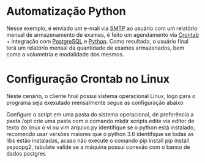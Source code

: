 
  <h1>Automatização Python</h1>
  <p>Nesse exemplo, é enviado um e-mail via <a href="https://pt.wikipedia.org/wiki/Simple_Mail_Transfer_Protocol" target="_blank">SMTP</a> ao usuário com um relatório mensal de armazenamento de exames, é feito um agendamento via <a href="https://pt.wikipedia.org/wiki/Crontab" target="_blank">Crontab</a> + integração com <a href="https://www.postgresql.org/" target="_blank">PostgreSQL</a> e <a href="https://www.python.org/" target="_blank">Python</a>. Como resultado, o usuário final terá um relatório mensal da quantidade de exames armazenados, bem como a volumetria e modalidade dos mesmos.</p>

<h1> Configuração Crontab no Linux </h1>

<p>Neste cenário, o cliente final possui sistema operacional Linux, logo para o programa seja exexutado mensalmente segue as configuração abaixo </p>

 Configure o script em uma pasta do sistema operacional, de preferência a pasta /opt
 crie uma pasta com o comando mkdir scripts
edite via editor de texto do linux o vi ou vim arquivo.py
 identifique se o python está instalado, recomendo usar versões maiores que o python 3.6
 identifique se todas as libs estão instaladas, acaso não execute o comando pip install pip install psycopg2,  tabulate
valide se a máquina possui conexão com o banco de dados postgres
